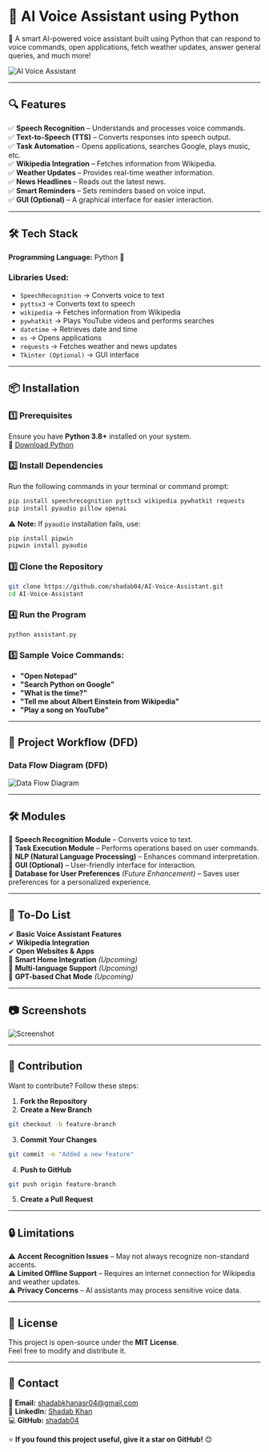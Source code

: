 # 📌 AI Voice Assistant using Python

🚀 A smart AI-powered voice assistant built using Python that can respond to voice commands, open applications, fetch weather updates, answer general queries, and much more!

![AI Voice Assistant](https://github.com/user-attachments/assets/912e3dc0-49f8-475a-afe4-3339a06515d1)

---

## 🔍 Features
✅ **Speech Recognition** – Understands and processes voice commands.  
✅ **Text-to-Speech (TTS)** – Converts responses into speech output.  
✅ **Task Automation** – Opens applications, searches Google, plays music, etc.  
✅ **Wikipedia Integration** – Fetches information from Wikipedia.  
✅ **Weather Updates** – Provides real-time weather information.  
✅ **News Headlines** – Reads out the latest news.  
✅ **Smart Reminders** – Sets reminders based on voice input.  
✅ **GUI (Optional)** – A graphical interface for easier interaction.  

---

## 🛠️ Tech Stack
**Programming Language:** Python 🐍  

### **Libraries Used:**
- `SpeechRecognition` → Converts voice to text  
- `pyttsx3` → Converts text to speech  
- `wikipedia` → Fetches information from Wikipedia  
- `pywhatkit` → Plays YouTube videos and performs searches  
- `datetime` → Retrieves date and time  
- `os` → Opens applications  
- `requests` → Fetches weather and news updates  
- `Tkinter (Optional)` → GUI interface  

---

## 📦 Installation

### 1️⃣ Prerequisites
Ensure you have **Python 3.8+** installed on your system.  
🔗 [Download Python](https://www.python.org/downloads/)

### 2️⃣ Install Dependencies
Run the following commands in your terminal or command prompt:
```bash
pip install speechrecognition pyttsx3 wikipedia pywhatkit requests
pip install pyaudio pillow openai
```
⚠ **Note:** If `pyaudio` installation fails, use:
```bash
pip install pipwin 
pipwin install pyaudio
```

### 3️⃣ Clone the Repository
```bash
git clone https://github.com/shadab04/AI-Voice-Assistant.git
cd AI-Voice-Assistant
```

### 4️⃣ Run the Program
```bash
python assistant.py
```

### 5️⃣ Sample Voice Commands:
- **"Open Notepad"**  
- **"Search Python on Google"**  
- **"What is the time?"**  
- **"Tell me about Albert Einstein from Wikipedia"**  
- **"Play a song on YouTube"**  

---

## 📜 Project Workflow (DFD)

### Data Flow Diagram (DFD)
![Data Flow Diagram](https://github.com/user-attachments/assets/628e8696-9d0c-4e81-a82e-9fc4831f59f5)

---

## 🛠️ Modules

🔹 **Speech Recognition Module** – Converts voice to text.  
🔹 **Task Execution Module** – Performs operations based on user commands.  
🔹 **NLP (Natural Language Processing)** – Enhances command interpretation.  
🔹 **GUI (Optional)** – User-friendly interface for interaction.  
🔹 **Database for User Preferences** _(Future Enhancement)_ – Saves user preferences for a personalized experience.

---

## 📌 To-Do List
✔ **Basic Voice Assistant Features**  
✔ **Wikipedia Integration**  
✔ **Open Websites & Apps**  
🚧 **Smart Home Integration** _(Upcoming)_  
🚧 **Multi-language Support** _(Upcoming)_  
🚧 **GPT-based Chat Mode** _(Upcoming)_  

---

## 📷 Screenshots

![Screenshot](https://github.com/user-attachments/assets/e5b1369d-51b1-448b-901d-cd177bac96db)

---

## 🙌 Contribution

Want to contribute? Follow these steps:

1. **Fork the Repository**
2. **Create a New Branch**
```bash
git checkout -b feature-branch
```
3. **Commit Your Changes**
```bash
git commit -m "Added a new feature"
```
4. **Push to GitHub**
```bash
git push origin feature-branch
```
5. **Create a Pull Request**

---

## 🔒 Limitations

⚠ **Accent Recognition Issues** – May not always recognize non-standard accents.  
⚠ **Limited Offline Support** – Requires an internet connection for Wikipedia and weather updates.  
⚠ **Privacy Concerns** – AI assistants may process sensitive voice data.

---

## 📜 License

This project is open-source under the **MIT License**.  
Feel free to modify and distribute it.

---

## 💬 Contact

📧 **Email:** shadabkhanasr04@gmail.com  
🔗 **LinkedIn:** [Shadab Khan](https://www.linkedin.com/in/shadab-khan-37b564236/)  
💻 **GitHub:** [shadab04](https://github.com/shadab04)  

⭐ **If you found this project useful, give it a star on GitHub!** 😊
